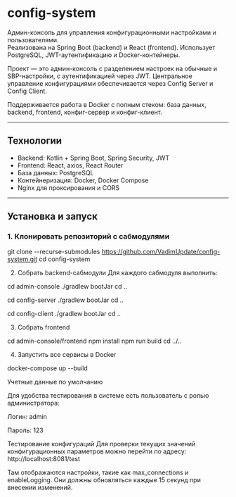 # config-system

Админ-консоль для управления конфигурационными настройками и пользователями.  
Реализована на Spring Boot (backend) и React (frontend). Использует PostgreSQL, JWT-аутентификацию и Docker-контейнеры.

Проект — это админ-консоль с разделением настроек на обычные и SBP-настройки, с аутентификацией через JWT. Центральное управление конфигурациями обеспечивается через Config Server и Config Client.  

Поддерживается работа в Docker с полным стеком: база данных, backend, frontend, конфиг-сервер и конфиг-клиент.

---

## Технологии

- Backend: Kotlin + Spring Boot, Spring Security, JWT  
- Frontend: React, axios, React Router  
- База данных: PostgreSQL  
- Контейнеризация: Docker, Docker Compose  
- Nginx для проксирования и CORS  

---

## Установка и запуск

### 1. Клонировать репозиторий с сабмодулями

git clone --recurse-submodules https://github.com/VadimUpdate/config-system.git
cd config-system

2. Собрать backend-сабмодули
Для каждого сабмодуля выполнить:

cd admin-console
./gradlew bootJar
cd ..

cd config-server
./gradlew bootJar
cd ..

cd config-client
./gradlew bootJar
cd ..

3. Собрать frontend

cd admin-console/frontend
npm install
npm run build
cd ../..

4. Запустить все сервисы в Docker

docker-compose up --build

Учетные данные по умолчанию

Для удобства тестирования в системе есть пользователь с ролью администратора:

Логин: admin

Пароль: 123

Тестирование конфигураций
Для проверки текущих значений конфигурационных параметров можно перейти по адресу:
http://localhost:8081/test

Там отображаются настройки, такие как max_connections и enableLogging.
Они должны обновляться каждые 15 секунд при внесении изменений.
